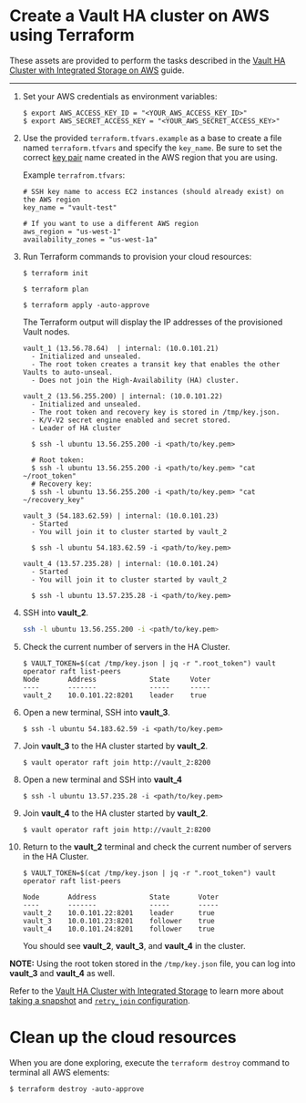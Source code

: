 # Create a Vault HA cluster on AWS using Terraform

These assets are provided to perform the tasks described in the [Vault HA Cluster with Integrated Storage on AWS](https://learn.hashicorp.com/vault/operations/raft-storage-aws) guide.

---

1.  Set your AWS credentials as environment variables:

    ```plaintext
    $ export AWS_ACCESS_KEY_ID = "<YOUR_AWS_ACCESS_KEY_ID>"
    $ export AWS_SECRET_ACCESS_KEY = "<YOUR_AWS_SECRET_ACCESS_KEY>"
    ```

1.  Use the provided `terraform.tfvars.example` as a base to create a file named
    `terraform.tfvars` and specify the `key_name`. Be sure to set the correct
    [key
    pair](https://docs.aws.amazon.com/AWSEC2/latest/UserGuide/ec2-key-pairs.html)
    name created in the AWS region that you are using.

    Example `terrafrom.tfvars`:

    ```shell
    # SSH key name to access EC2 instances (should already exist) on the AWS region
    key_name = "vault-test"

    # If you want to use a different AWS region
    aws_region = "us-west-1"
    availability_zones = "us-west-1a"
    ```

1.  Run Terraform commands to provision your cloud resources:

    ```plaintext
    $ terraform init

    $ terraform plan

    $ terraform apply -auto-approve
    ```

    The Terraform output will display the IP addresses of the provisioned Vault nodes.

    ```plaintext
    vault_1 (13.56.78.64)  | internal: (10.0.101.21)
      - Initialized and unsealed.
      - The root token creates a transit key that enables the other Vaults to auto-unseal.
      - Does not join the High-Availability (HA) cluster.

    vault_2 (13.56.255.200) | internal: (10.0.101.22)
      - Initialized and unsealed.
      - The root token and recovery key is stored in /tmp/key.json.
      - K/V-V2 secret engine enabled and secret stored.
      - Leader of HA cluster

      $ ssh -l ubuntu 13.56.255.200 -i <path/to/key.pem>

      # Root token:
      $ ssh -l ubuntu 13.56.255.200 -i <path/to/key.pem> "cat ~/root_token"
      # Recovery key:
      $ ssh -l ubuntu 13.56.255.200 -i <path/to/key.pem> "cat ~/recovery_key"

    vault_3 (54.183.62.59) | internal: (10.0.101.23)
      - Started
      - You will join it to cluster started by vault_2

      $ ssh -l ubuntu 54.183.62.59 -i <path/to/key.pem>

    vault_4 (13.57.235.28) | internal: (10.0.101.24)
      - Started
      - You will join it to cluster started by vault_2

      $ ssh -l ubuntu 13.57.235.28 -i <path/to/key.pem>
    ```

1.  SSH into **vault_2**.

    ```sh
    ssh -l ubuntu 13.56.255.200 -i <path/to/key.pem>
    ```

1.  Check the current number of servers in the HA Cluster.

    ```plaintext
    $ VAULT_TOKEN=$(cat /tmp/key.json | jq -r ".root_token") vault operator raft list-peers
    Node       Address             State     Voter
    ----       -------             -----     -----
    vault_2    10.0.101.22:8201    leader    true
    ```

1.  Open a new terminal, SSH into **vault_3**.

    ```plaintext
    $ ssh -l ubuntu 54.183.62.59 -i <path/to/key.pem>
    ```

1.  Join **vault_3** to the HA cluster started by **vault_2**.

    ```plaintext
    $ vault operator raft join http://vault_2:8200
    ```

1.  Open a new terminal and SSH into **vault_4**

    ```plaintext
    $ ssh -l ubuntu 13.57.235.28 -i <path/to/key.pem>
    ```

1.  Join **vault_4** to the HA cluster started by **vault_2**.

    ```plaintext
    $ vault operator raft join http://vault_2:8200
    ```

1.  Return to the **vault_2** terminal and check the current number of servers in
    the HA Cluster.

    ```plaintext
    $ VAULT_TOKEN=$(cat /tmp/key.json | jq -r ".root_token") vault operator raft list-peers

    Node       Address             State       Voter
    ----       -------             -----       -----
    vault_2    10.0.101.22:8201    leader      true
    vault_3    10.0.101.23:8201    follower    true
    vault_4    10.0.101.24:8201    follower    true
    ```

    You should see **vault_2**, **vault_3**, and **vault_4** in the cluster.

**NOTE:** Using the root token stored in the `/tmp/key.json` file, you can log into **vault_3** and **vault_4** as well.

Refer to the [Vault HA Cluster with Integrated Storage](https://learn.hashicorp.com/vault/operations/raft-storage-aws) to learn more about [taking a snapshot](https://learn.hashicorp.com/vault/operations/raft-storage-aws#raft-snapshots-for-data-recovery) and [`retry_join` configuration](https://learn.hashicorp.com/vault/operations/raft-storage-aws#retry-join). 


# Clean up the cloud resources

When you are done exploring, execute the `terraform destroy` command to terminal all AWS elements:

```plaintext
$ terraform destroy -auto-approve
```
